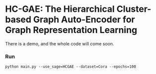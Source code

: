 # HC-GAE: The Hierarchical Cluster-based Graph Auto-Encoder for Graph Representation Learning

There is a demo, and the whole code will come soon.

### Run

    python main.py --use_sage=HCGAE --dataset=Cora --epochs=100
